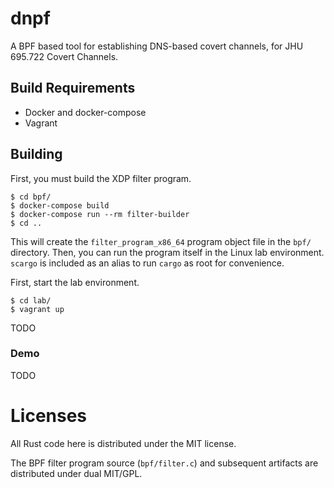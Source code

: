 # dnpf

A BPF based tool for establishing DNS-based covert channels, for JHU 695.722 Covert Channels.

## Build Requirements

*  Docker and docker-compose
*  Vagrant

## Building

First, you must build the XDP filter program.

```
$ cd bpf/
$ docker-compose build
$ docker-compose run --rm filter-builder
$ cd ..
```
This will create the `filter_program_x86_64` program object file in the `bpf/` directory.
Then, you can run the program itself in the Linux lab environment. `scargo` is included
as an alias to run `cargo` as root for convenience.

First, start the lab environment.

```
$ cd lab/
$ vagrant up 
```

TODO

### Demo

TODO

# Licenses

All Rust code here is distributed under the MIT license. 

The BPF filter program source (`bpf/filter.c`) and subsequent artifacts are distributed under dual MIT/GPL.
